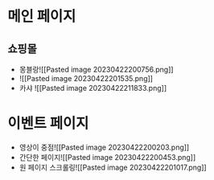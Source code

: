 
# 메인 페이지

## 쇼핑몰
- 몽블랑![[Pasted image 20230422200756.png]]
- ![[Pasted image 20230422201535.png]]
- 카샤 ![[Pasted image 20230422211833.png]]

# 이벤트 페이지
- 영상이 중점![[Pasted image 20230422200203.png]]
- 간단한 페이지![[Pasted image 20230422200453.png]]
- 원 페이지 스크롤링![[Pasted image 20230422201017.png]]